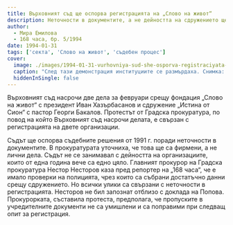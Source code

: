 ```yaml
---
title: Върховният съд ще оспорва регистрацията на „Слово на живот“
description: Неточности в документите, а не дейността на сдружението ще са обект на делото.
author: 
  - Мира Емилова
  - 168 часа, бр. 5/1994
date: 1994-01-31
tags: ['секта', 'Слово на живот', 'съдебен процес']
cover:
  image: ./images/1994-01-31-vurhovniya-sud-she-osporva-registraciyata-na-slovo-na-zhivot/cover.webp
  caption: "След тази демонстрация институциите се размърдаха. Снимка: Борис Разаклиев"
  hiddenInSingle: false
---
```


Върховният съд насрочи две дела за февруари срещу фондация
„Слово на живот“ с президент Иван Хазърбасанов и сдружение
„Истина от Сион“ с пастор Георги Бакалов. Протестът от Градска
прокуратура, по повод на който Върховният съд насрочи делата,
е свързан с регистрацията на двете организации.

Съдът ще оспорва съдебните решения от 1991 г. поради неточности
в документите. В прокуратурата уточниха, че това ще са фирмени,
а не лични дела. Съдът не се занимавал с дейността на
организациите, които от една година вече са едно цяло.
Главният прокурор на Градска прокуратура Нестор Несторов каза
пред репортер на „168 часа“, че е имало проверки на полицията,
чрез които са събрани достатъчно данни срещу сдружението. Но
всички улики са свързани с неточности в регистрацията. Несторов
не бил запознат отблизо с доклада на Попова. Прокурорката,
съставила протеста, предполага, че пропуските в учредителните
документи не са умишлени и са поправими при следващ опит за
регистрация.